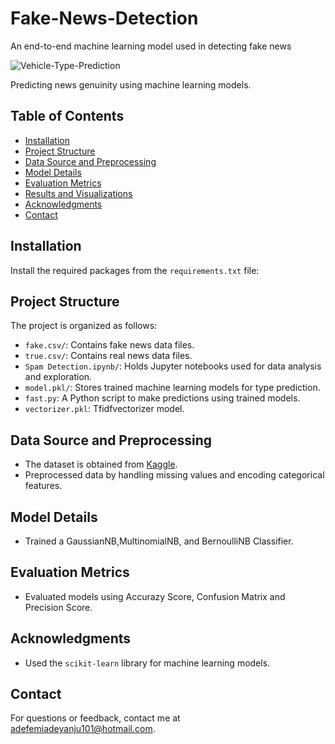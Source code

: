 # Fake-News-Detection
An end-to-end machine learning model used in detecting fake news

![Vehicle-Type-Prediction](image.avif)

Predicting news genuinity using machine learning models.

## Table of Contents
- [Installation](#installation)
- [Project Structure](#project-structure)
- [Data Source and Preprocessing](#data-source-and-preprocessing)
- [Model Details](#model-details)
- [Evaluation Metrics](#evaluation-metrics)
- [Results and Visualizations](#results-and-visualizations)
- [Acknowledgments](#acknowledgments)
- [Contact](#contact)

## Installation
Install the required packages from the `requirements.txt` file:

## Project Structure
The project is organized as follows:

- `fake.csv/`: Contains fake news data files.
- `true.csv/`: Contains real news data files.
- `Spam Detection.ipynb/`: Holds Jupyter notebooks used for data analysis and exploration.
- `model.pkl/`: Stores trained machine learning models for type prediction.
- `fast.py`: A Python script to make predictions using trained models.
- `vectorizer.pkl`: Tfidfvectorizer model.

## Data Source and Preprocessing
- The dataset is obtained from [Kaggle](https://www.kaggle.com/dataset).
- Preprocessed data by handling missing values and encoding categorical features.

## Model Details
- Trained a GaussianNB,MultinomialNB, and BernoulliNB Classifier.

## Evaluation Metrics
- Evaluated models using Accurazy Score, Confusion Matrix and Precision Score.

## Acknowledgments
- Used the `scikit-learn` library for machine learning models.

## Contact
For questions or feedback, contact me at adefemiadeyanju101@hotmail.com.
